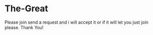 # The-Great
Please join send a request and i will accept it or if it will let you just join please. Thank You!
